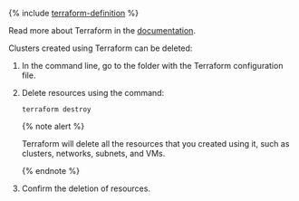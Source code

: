 {% include [terraform-definition](../../solutions/_solutions_includes/terraform-definition.md) %}

Read more about Terraform in the [documentation](../../solutions/infrastructure-management/terraform-quickstart.md#install-terraform).

Clusters created using Terraform can be deleted:

  1. In the command line, go to the folder with the Terraform configuration file.
  1. Delete resources using the command:

      ```
      terraform destroy
      ```

      {% note alert %}

      Terraform will delete all the resources that you created using it, such as clusters, networks, subnets, and VMs.

      {% endnote %}

  1. Confirm the deletion of resources.

